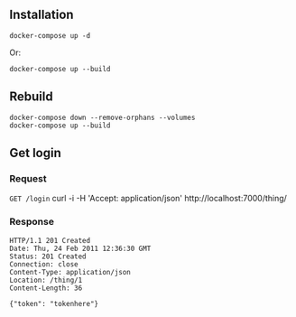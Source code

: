 ## Installation

```
docker-compose up -d
```

Or:

```
docker-compose up --build
```

## Rebuild

```
docker-compose down --remove-orphans --volumes
docker-compose up --build
```


## Get login
### Request

`GET /login`
    curl -i -H 'Accept: application/json' http://localhost:7000/thing/
### Response

    HTTP/1.1 201 Created
    Date: Thu, 24 Feb 2011 12:36:30 GMT
    Status: 201 Created
    Connection: close
    Content-Type: application/json
    Location: /thing/1
    Content-Length: 36

    {"token": "tokenhere"}